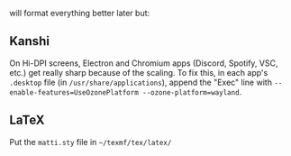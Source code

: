 will format everything better later but:

## Kanshi
On Hi-DPI screens, Electron and Chromium apps (Discord, Spotify, VSC, etc.) get really sharp because of the scaling.
To fix this, in each app's `.desktop` file (in `/usr/share/applications`), append the "Exec" line with
`--enable-features=UseOzonePlatform --ozone-platform=wayland`.

## LaTeX
Put the `matti.sty` file in `~/texmf/tex/latex/`
